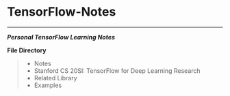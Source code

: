 # TensorFlow-Notes
---
***Personal TensorFlow Learning Notes***

**File Directory**
> - Notes
> - Stanford CS 20SI: TensorFlow for Deep Learning Research  
> - Related Library
> - Examples
